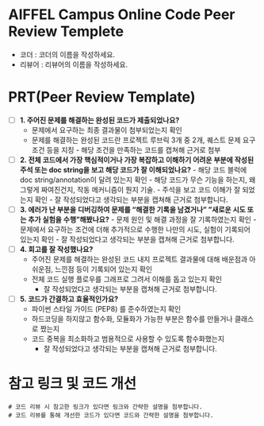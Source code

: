 # AIFFEL Campus Online Code Peer Review Templete

- 코더 : 코더의 이름을 작성하세요.
- 리뷰어 : 리뷰어의 이름을 작성하세요.

# PRT(Peer Review Template)

- [ ] **1. 주어진 문제를 해결하는 완성된 코드가 제출되었나요?**
  - 문제에서 요구하는 최종 결과물이 첨부되었는지 확인
  - 문제를 해결하는 완성된 코드란 프로젝트 루브릭 3개 중 2개,
    퀘스트 문제 요구조건 등을 지칭 - 해당 조건을 만족하는 코드를 캡쳐해 근거로 첨부
- [ ] **2. 전체 코드에서 가장 핵심적이거나 가장 복잡하고 이해하기 어려운 부분에 작성된
      주석 또는 doc string을 보고 해당 코드가 잘 이해되었나요?** - 해당 코드 블럭에 doc string/annotation이 달려 있는지 확인 - 해당 코드가 무슨 기능을 하는지, 왜 그렇게 짜여진건지, 작동 메커니즘이 뭔지 기술. - 주석을 보고 코드 이해가 잘 되었는지 확인 - 잘 작성되었다고 생각되는 부분을 캡쳐해 근거로 첨부합니다.
- [ ] **3. 에러가 난 부분을 디버깅하여 문제를 “해결한 기록을 남겼거나”
      ”새로운 시도 또는 추가 실험을 수행”해봤나요?** - 문제 원인 및 해결 과정을 잘 기록하였는지 확인 - 문제에서 요구하는 조건에 더해 추가적으로 수행한 나만의 시도,
      실험이 기록되어 있는지 확인 - 잘 작성되었다고 생각되는 부분을 캡쳐해 근거로 첨부합니다.
- [ ] **4. 회고를 잘 작성했나요?**
  - 주어진 문제를 해결하는 완성된 코드 내지 프로젝트 결과물에 대해
    배운점과 아쉬운점, 느낀점 등이 기록되어 있는지 확인
  - 전체 코드 실행 플로우를 그래프로 그려서 이해를 돕고 있는지 확인
    - 잘 작성되었다고 생각되는 부분을 캡쳐해 근거로 첨부합니다.
- [ ] **5. 코드가 간결하고 효율적인가요?**
  - 파이썬 스타일 가이드 (PEP8) 를 준수하였는지 확인
  - 하드코딩을 하지않고 함수화, 모듈화가 가능한 부분은 함수를 만들거나 클래스로 짰는지
  - 코드 중복을 최소화하고 범용적으로 사용할 수 있도록 함수화했는지
    - 잘 작성되었다고 생각되는 부분을 캡쳐해 근거로 첨부합니다.

# 참고 링크 및 코드 개선

```
# 코드 리뷰 시 참고한 링크가 있다면 링크와 간략한 설명을 첨부합니다.
# 코드 리뷰를 통해 개선한 코드가 있다면 코드와 간략한 설명을 첨부합니다.
```
